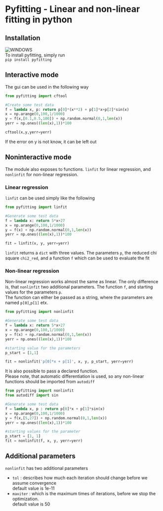 # Pyfitting - Linear and non-linear fitting in python

## Installation
![WINDOWS](https://ci.appveyor.com/api/projects/status/1soo9ttlod4ruy7r/branch/master?svg=true)  
To install pyfitting, simply run  
`pip install pyfitting`

## Interactive mode
The gui can be used in the following way
```python
from pyfitting import cftool

#Create some test data
f = lambda x, p: return p[0]*(x**2) + p[1]*x+p[2]*sin(x)
x = np.arange(0,100,1/1000)
y = f(x,[0.1,0.5,100]) + np.random.normal(0,1,len(x))
yerr = np.ones((len(x),1))*100

cftool(x,y,yerr=yerr)
```
If the error on y is not know, it can be left out

## Noninteractive mode
The module also exposes to functions. `linfit` for linear regression, and `nonlinfit` for non-linear regression. 
### Linear regression
`linfit` can be used simply like the following

```python
from pyfitting import linfit

#Generate some test data
f = lambda x: return 5*x+27
x = np.arange(0,100,1/1000)
y = f(x) + np.random.normal(0,1,len(x))
yerr = np.ones((len(x),1))*100

fit = linfit(x, y, yerr=yerr)
```
`linfit` returns a `dict` with three values. The parameters `p`, the reduced chi square `chi2_red`, and a function `f` which can be used to evaluate the fit 

### Non-linear regression
Non-linear regression works almost the same as linear. The only difference is, that `nonlinfit` two additional parameters. The function `f`, and starting values for the parameters `p`.  
The function can either be passed as a string, where the parameters are named `p[0]`,`p[1]` etx.
```python
from pyfitting import nonlinfit

#Generate some test data
f = lambda x: return 5*x+27
x = np.arange(0,100,1/1000)
y = f(x) + np.random.normal(0,1,len(x))
yerr = np.ones((len(x),1))*100

#starting value for the parameters
p_start = [1,1]

fit = nonlinfit('p[0]*x + p[1]', x, y, p_start, yerr=yerr)
```

It is also possible to pass a declared function.  
Please note, that automatic differentiation is used, so any non-linear functions should be imported from `autodiff`

```python
from pyfitting import nonlinfit
from autodiff import sin

#Generate some test data
f = lambda x, p : return p[0]*x + p[1]*sin(x)
x = np.arange(0,100,1/1000)
y = f(x,[5,27]) + np.random.normal(0,1,len(x))
yerr = np.ones((len(x),1))*100

#starting values for the parameter
p_start = [1, 1]
fit = nonlinfit(f, x, y, yerr=yerr)
```

## Additional parameters
`nonlinfit` has two additional parameters
- `tol` : describes how much each iteration should change before we assume convergence  
default value is 1e-11
- `maxiter` : which is the maximum times of iterations, before we stop the optimization.  
default value is 50
